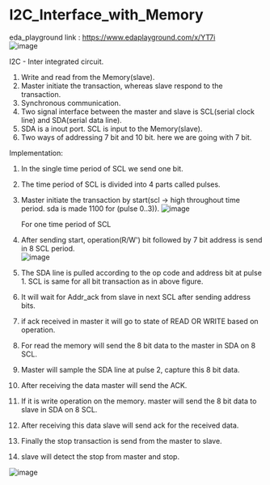 # I2C_Interface_with_Memory
eda_playground link : https://www.edaplayground.com/x/YT7i  
![image](https://github.com/user-attachments/assets/a35e42cd-21b2-4672-a1cc-074f8f0e55e6)  

I2C - Inter integrated circuit.   
1. Write and read from the Memory(slave).  
2. Master initiate the transaction, whereas slave respond to the transaction.  
3. Synchronous communication.  
4. Two signal interface between the master and slave is SCL(serial clock line) and SDA(serial data line).  
5. SDA is a inout port. SCL is input to the Memory(slave).
6. Two ways of addressing 7 bit and 10 bit. here we are going with 7 bit.  

Implementation:  
1. In the single time period of SCL we send one bit.
2. The time period of SCL is divided into 4 parts called pulses.
3. Master initiate the transaction by start(scl -> high throughout time period. sda is made 1100 for (pulse 0..3)).
   ![image](https://github.com/user-attachments/assets/aa4e02d6-464e-432e-a8a1-b96c4d46265d)

    For one time period of SCL   
5. After sending start, operation(R/W') bit followed by 7 bit address is send in 8 SCL period.   
   ![image](https://github.com/user-attachments/assets/b0ebc840-5f4d-4039-a8b2-513ca6115127)
6. The SDA line is pulled according to the op code and address bit at pulse 1. SCL is same for all bit transaction as in above figure.   
7. It will wait for Addr_ack from slave in next SCL after sending address bits.   
8. if ack received in master it will go to state of READ OR WRITE based on operation.   
9. For read the memory will send the 8 bit data to the master in SDA on 8 SCL.   
10. Master will sample the SDA line at pulse 2, capture this 8 bit data.      
11. After receiving the data master will send the ACK.   
12. If it is write operation on the memory. master will send the 8 bit data to slave in SDA on 8 SCL.   
13. After receiving this data slave will send ack for the received data.   
14. Finally the stop transaction is send from the master to slave.   
15. slave will detect the stop from master and stop.

   ![image](https://github.com/user-attachments/assets/efd58c9b-6a16-4d93-8576-e069aaf6098c)




